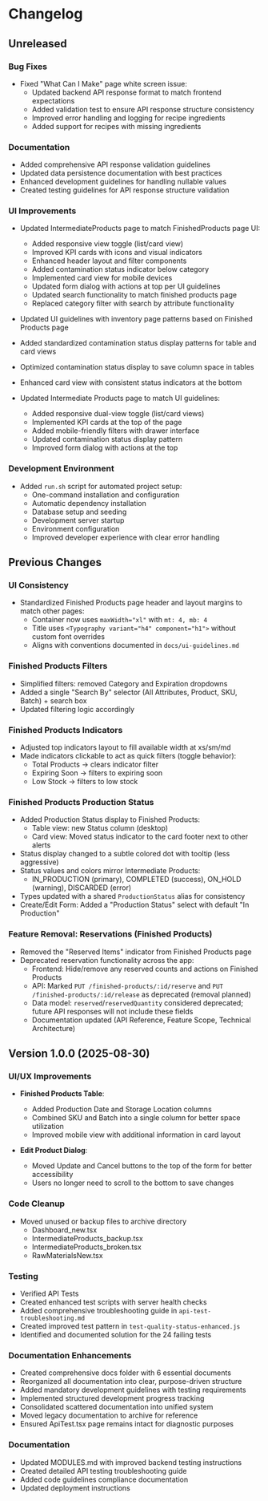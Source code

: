 # Changelog

## Unreleased

### Bug Fixes

- Fixed "What Can I Make" page white screen issue:
  - Updated backend API response format to match frontend expectations
  - Added validation test to ensure API response structure consistency
  - Improved error handling and logging for recipe ingredients
  - Added support for recipes with missing ingredients

### Documentation

- Added comprehensive API response validation guidelines
- Updated data persistence documentation with best practices
- Enhanced development guidelines for handling nullable values
- Created testing guidelines for API response structure validation

### UI Improvements

- Updated IntermediateProducts page to match FinishedProducts page UI:
  - Added responsive view toggle (list/card view)
  - Improved KPI cards with icons and visual indicators
  - Enhanced header layout and filter components
  - Added contamination status indicator below category
  - Implemented card view for mobile devices
  - Updated form dialog with actions at top per UI guidelines
  - Updated search functionality to match finished products page
  - Replaced category filter with search by attribute functionality

- Updated UI guidelines with inventory page patterns based on Finished Products page
- Added standardized contamination status display patterns for table and card views
- Optimized contamination status display to save column space in tables
- Enhanced card view with consistent status indicators at the bottom
- Updated Intermediate Products page to match UI guidelines:
  - Added responsive dual-view toggle (list/card views)
  - Implemented KPI cards at the top of the page
  - Added mobile-friendly filters with drawer interface
  - Updated contamination status display pattern
  - Improved form dialog with actions at the top

### Development Environment

- Added `run.sh` script for automated project setup:
  - One-command installation and configuration
  - Automatic dependency installation
  - Database setup and seeding
  - Development server startup
  - Environment configuration
  - Improved developer experience with clear error handling

## Previous Changes

### UI Consistency

- Standardized Finished Products page header and layout margins to match other pages:
  - Container now uses `maxWidth="xl"` with `mt: 4, mb: 4`
  - Title uses `<Typography variant="h4" component="h1">` without custom font overrides
  - Aligns with conventions documented in `docs/ui-guidelines.md`

### Finished Products Filters

- Simplified filters: removed Category and Expiration dropdowns
- Added a single "Search By" selector (All Attributes, Product, SKU, Batch) + search box
- Updated filtering logic accordingly

### Finished Products Indicators

- Adjusted top indicators layout to fill available width at xs/sm/md
- Made indicators clickable to act as quick filters (toggle behavior):
  - Total Products → clears indicator filter
  - Expiring Soon → filters to expiring soon
  - Low Stock → filters to low stock

### Finished Products Production Status

- Added Production Status display to Finished Products:
  - Table view: new Status column (desktop)
  - Card view: Moved status indicator to the card footer next to other alerts
- Status display changed to a subtle colored dot with tooltip (less aggressive)
- Status values and colors mirror Intermediate Products:
  - IN_PRODUCTION (primary), COMPLETED (success), ON_HOLD (warning), DISCARDED (error)
- Types updated with a shared `ProductionStatus` alias for consistency
- Create/Edit Form: Added a "Production Status" select with default "In Production"

### Feature Removal: Reservations (Finished Products)

- Removed the "Reserved Items" indicator from Finished Products page
- Deprecated reservation functionality across the app:
  - Frontend: Hide/remove any reserved counts and actions on Finished Products
  - API: Marked `PUT /finished-products/:id/reserve` and `PUT /finished-products/:id/release` as deprecated (removal planned)
  - Data model: `reserved`/`reservedQuantity` considered deprecated; future API responses will not include these fields
  - Documentation updated (API Reference, Feature Scope, Technical Architecture)

## Version 1.0.0 (2025-08-30)

### UI/UX Improvements

- **Finished Products Table**:
  - Added Production Date and Storage Location columns
  - Combined SKU and Batch into a single column for better space utilization
  - Improved mobile view with additional information in card layout

- **Edit Product Dialog**:
  - Moved Update and Cancel buttons to the top of the form for better accessibility
  - Users no longer need to scroll to the bottom to save changes

### Code Cleanup

- Moved unused or backup files to archive directory
  - Dashboard_new.tsx
  - IntermediateProducts_backup.tsx
  - IntermediateProducts_broken.tsx
  - RawMaterialsNew.tsx

### Testing

- Verified API Tests
- Created enhanced test scripts with server health checks
- Added comprehensive troubleshooting guide in `api-test-troubleshooting.md`
- Created improved test pattern in `test-quality-status-enhanced.js`
- Identified and documented solution for the 24 failing tests

### Documentation Enhancements

- Created comprehensive docs folder with 6 essential documents
- Reorganized all documentation into clear, purpose-driven structure
- Added mandatory development guidelines with testing requirements
- Implemented structured development progress tracking
- Consolidated scattered documentation into unified system
- Moved legacy documentation to archive for reference
- Ensured ApiTest.tsx page remains intact for diagnostic purposes

### Documentation

- Updated MODULES.md with improved backend testing instructions
- Created detailed API testing troubleshooting guide
- Added code guidelines compliance documentation
- Updated deployment instructions
